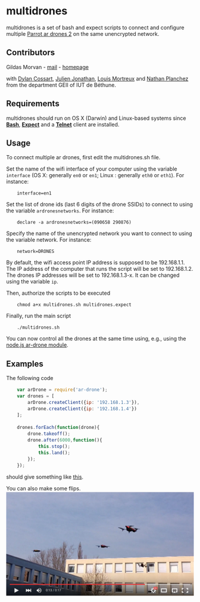 # multidrones

multidrones is a set of bash and expect scripts to connect and configure multiple [Parrot ar drones 2](http://ardrone2.parrot.com/) on the same unencrypted network.

## Contributors

Gildas Morvan - [mail](mailto:gildas.morvan@univ-artois.fr) - [homepage](http://www.lgi2a.univ-artois.fr/~morvan/)

with [Dylan Cossart](mailto:dylan_cossart@ens.univ-artois.fr), [Julien Jonathan](mailto:julien_jonathan@ens.univ-artois.fr), [Louis Mortreux](mailto:louis_mortreux@ens.univ-artois.fr) and [Nathan Planchez](mailto:nathan_planchez@ens.univ-artois.fr) from the department GEII of IUT de Béthune.

## Requirements

multidrones should run on OS X (Darwin) and Linux-based systems since **[Bash](http://tiswww.case.edu/php/chet/bash/bashtop.html)**, **[Expect](http://expect.sourceforge.net/)** and a **[Telnet](http://en.wikipedia.org/wiki/Telnet)** client are installed.


## Usage

To connect multiple ar drones, first edit the multidrones.sh file.
	
Set the name of the wifi interface of your computer using the variable `interface` (OS X: generally `en0` or `en1`; Linux : generally `eth0` or `eth1`). For instance: 


		interface=en1

Set the list of drone ids (last 6 digits of the drone  SSIDs) to connect to using the variable `ardronesnetworks`. For instance:

		declare -a ardronesnetworks=(090658 290876)

Specify the name of the unencrypted network you want to connect to using the variable network. For instance:

		network=DRONES

By default, the wifi access point IP address is supposed to be 192.168.1.1. The IP address of the computer that runs the script will be set to 192.168.1.2.
The drones IP addresses will be set to 192.168.1.3-x. It can be changed using the variable `ip`.

Then, authorize the scripts to be executed
	
        chmod a+x multidrones.sh multidrones.expect


Finally, run the main script

        ./multidrones.sh

You can now control all the drones at the same time using, e.g., using the [node.js ar-drone module](http://nodecopter.com/).

## Examples

The following code

```js
    var arDrone = require('ar-drone');
    var drones = [
        arDrone.createClient({ip: '192.168.1.3'}),
        arDrone.createClient({ip: '192.168.1.4'})
    ];
            
    drones.forEach(function(drone){
        drone.takeoff();
        drone.after(6000,function(){
            this.stop();
            this.land();
        });
    });
```

should give something like [this](example.mp4).


You can also make some flips.
[![ScreenShot](video.png)](https://youtu.be/y831UM1GfXM)
